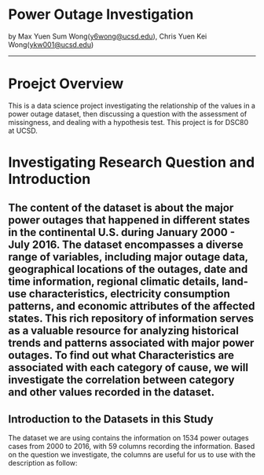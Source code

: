 # Power Outage Investigation
by Max Yuen Sum Wong(y6wong@ucsd.edu), Chris Yuen Kei Wong(ykw001@ucsd.edu)

---
# Proejct Overview 

This is a data science project investigating the relationship of the values in a power outage dataset, then discussing a question with the assessment of missingness, and dealing with a hypothesis test. This project is for DSC80 at UCSD.

# Investigating Research Question and Introduction 

The content of the dataset is about the major power outages that happened in different states in the continental U.S. during January 2000 - July 2016. The dataset encompasses a diverse range of variables, including major outage data, geographical locations of the outages, date and time information, regional climatic details, land-use characteristics, electricity consumption patterns, and economic attributes of the affected states. This rich repository of information serves as a valuable resource for analyzing historical trends and patterns associated with major power outages. **To find out what Characteristics are associated with each category of cause, we will investigate the correlation between category and other values recorded in the dataset.**
--- 

## Introduction to the Datasets in this Study
The dataset we are using contains the information on 1534 power outages cases from 2000 to 2016, with 59 columns recording the information. Based on the question we investigate, the columns are useful for us to use with the description as follow:


